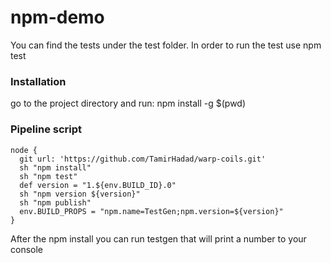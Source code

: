 # npm-demo

You can find the tests under the test folder.
In order to run the test use npm test

### Installation 
go to the project directory and run:
 npm install -g $(pwd)

### Pipeline script
```
node {
  git url: 'https://github.com/TamirHadad/warp-coils.git'
  sh "npm install"
  sh "npm test"
  def version = "1.${env.BUILD_ID}.0"
  sh "npm version ${version}"
  sh "npm publish"
  env.BUILD_PROPS = "npm.name=TestGen;npm.version=${version}"
}
```


After the npm install you can run  testgen that will print a number to your console
